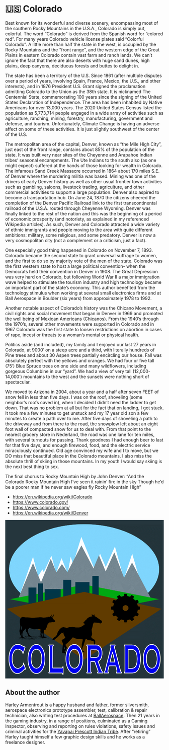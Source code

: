 # 🇺🇸 Colorado

Best known for its wonderful and diverse scenery, encompassing most of the
southern Rocky Mountains in the U.S.A., Colorado is simply put, colorful. The
word “Colorado” is derived from the Spanish word for “colored red”. For many
years Colorado vehicle license plates said “Colorful Colorado”. A little more
than half the state in the west, is occupied by the Rocky Mountains and the
“front range”, and the western edge of the Great Plains in eastern Colorado
contain vast farm and ranch lands. We can’t ignore the fact that there are also
deserts with huge sand dunes, high plains, deep canyons, deciduous forests and
buttes to delight in.

The state has been a territory of the U.S. Since 1861 (after multiple disputes
over a period of years, involving Spain, France, Mexico, the U.S., and other
interests), and in 1876 President U.S. Grant signed the proclamation admitting
Colorado to the Union as the 38th state. It is nicknamed The Centennial State,
commemorating 100 years since the signing of the United States Declaration of
Independence. The area has been inhabited by Native Americans for over 13,000
years. The 2020 United States Census listed the population as 5,773,714 people
engaged in a wide array of activities such as agriculture, ranching, mining,
forestry, manufacturing, government and defense, and tourism. Unfortunately,
Climate Change is having an adverse affect on some of these activities. It is
just slightly southwest of the center of the U.S.

The metropolitan area of the capital, Denver, known as “the Mile High City”,
just east of the front range, contains about 85% of the population of the state.
It was built very near sites of the Cheyenne and Arapahoe Indian tribes’
seasonal encampments. The Ute Indians to the south also (as one might expect)
suffered at the hands of those looking for wealth in Colorado. The infamous Sand
Creek Massacre occurred in 1864 about 170 miles S.E. of Denver where the
murdering militia was based. Mining was one of the drivers of early Denver
history as well as other usual frontier town activities such as gambling,
saloons, livestock trading, agriculture, and other commercial activities to
support a large population. Denver also aspired to become a transportation hub.
On June 24, 1870 the citizens cheered the completion of the Denver Pacific
Railroad link to the first transcontinental railroad of the U.S.A. routed
through Cheyenne Wyoming. Denver was finally linked to the rest of the nation
and this was the beginning of a period of economic prosperity (and notoriety, as
explained in my referenced Wikipedia articles). As such, Denver and Colorado
attracted a wide variety of ethnic immigrants and people moving to the area with
quite different ambitions: military, some religious, and some predatory. Denver
is now a very cosmopolitan city (not a complement or a criticism, just a fact).

One especially good thing happened in Colorado on November 7, 1893. Colorado
became the second state to grant universal suffrage to women, and the first to
do so by majority vote of the men of the state. Colorado was the first western
state to host a large political convention- when the Democrats held their
convention in Denver in 1908. The Great Depression was very hard on Colorado,
but following World War II a major immigration wave helped to stimulate the
tourism industry and high technology became an important part of the state’s
economy. This author benefited from the technology stimulus when working at
several small electronics firms and at Ball Aerospace in Boulder (six years)
from approximately 1978 to 1992.

Another notable aspect of Colorado’s history was the Chicano Movement, a civil
rights and social movement that began in Denver in 1969 and promoted the well
being of Mexican Americans (Chicanos). From the 1940’s through the 1970’s,
several other movements were supported in Colorado and in 1967 Colorado was the
first state to loosen restrictions on abortion in cases of rape, incest or
threats to a woman’s mental or physical health.

Politics aside (and included), my family and I enjoyed our last 27 years in
Colorado, at 9000’ on a steep acre and a third, with literally hundreds of Pine
trees and about 30 Aspen trees partially encircling our house. Fall was
absolutely perfect with the yellows and oranges. We had four or five tall (75’)
Blue Spruce trees on one side and many wildflowers, including gorgeous Columbine
in our “yard”. We had a view of very tall (12,000-14,000’) mountains to the west
and the sunsets were nothing short of spectacular.

We moved to Arizona in 2004, about a year and a half after seven FEET of snow
fell in less than five days. I was on the roof, shoveling (some neighbor’s roofs
caved in), when I decided I didn’t need the ladder to get down. That was no
problem at all but for the fact that on landing, I got stuck. It took me a few
minutes to get unstuck and my 17 year old son a few minutes to create a path
over to me. After five days of shoveling a path to the driveway and from there
to the road, the snowplow left about an eight foot wall of compacted snow for us
to deal with. From that point to the nearest grocery store in Nederland, the
road was one lane for ten miles, with several turnouts for passing. Thank
goodness I had enough beer to last for that five days, and enough firewood,
food, and the electric service miraculously continued. Old age convinced my wife
and I to move, but we DO miss that beautiful place in the Colorado mountains. I
also miss the absolute thrill of skiing in those mountains. In my youth I would
say skiing is the next best thing to sex.

The final chorus to Rocky Mountain High by John Denver: “And the Colorado Rocky
Mountain High I’ve seen it rainin’ fire in the sky Though he’d be a poorer man
if he never saw eagles fly Rocky Mountain High”

- <https://en.wikipedia.org/wiki/Colorado>
- <https://www.colorado.gov/>
- <https://www.colorado.com/>
- <https://en.wikipedia.org/wiki/Denver>

![Colorado Logo](_static/images/colorado/colorado.png)

## About the author

Harley Armentrout is a happy husband and father, former silversmith, aerospace
electronics prototype assembler, test, calibration & repair technician, also
writing test procedures at [BallAerospace](https://www.ball.com/aerospace). Then
21 years in the gaming industry, in a range of positions, culminated as a Gaming
Inspector, observing and reporting on rules violations, safety issues and
criminal activities for the
[Yavapai Prescott Indian Tribe](https://buckyscasino.com/). After “retiring”
Harley taught himself a few graphic design skills and he works as a freelance
designer.
